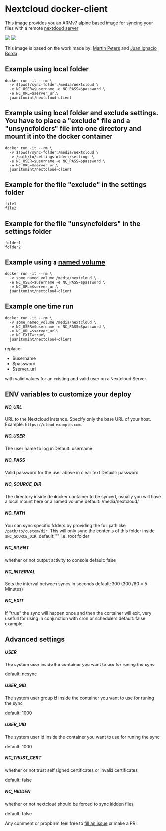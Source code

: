 # Nextcloud docker-client
This image provides you an ARMv7 alpine based image for syncing your files with a remote [nextcloud server ](https://nextcloud.com/)

[![](https://images.microbadger.com/badges/image/juanitomint/nextcloud-client.svg)](https://microbadger.com/images/juanitomint/nextcloud-client "Get your own image badge on microbadger.com")
[![](https://images.microbadger.com/badges/version/juanitomint/nextcloud-client.svg)](https://microbadger.com/images/juanitomint/nextcloud-client "Get your own version badge on microbadger.com")


This image is based on the work made by: [Martin Peters](https://github.com/FreakyBytes) and [Juan Ignacio Borda](https://github.com/juanitomint)

## Example using local folder

    docker run -it --rm \
      -v $(pwd)/sync-folder:/media/nextcloud \
      -e NC_USER=$username -e NC_PASS=$password \
      -e NC_URL=$server_url\
      juanitomint/nextcloud-client

## Example using local folder and exclude settings. You have to place a "exclude" file and a "unsyncfolders" file into one directory and mount it into the docker container

    docker run -it --rm \
      -v $(pwd)/sync-folder:/media/nextcloud \
      -v /path/to/settingsfolder:/settings \
      -e NC_USER=$username -e NC_PASS=$password \
      -e NC_URL=$server_url\
      juanitomint/nextcloud-client

## Example for the file "exclude" in the settings folder

    file1
    file2

## Example for the file "unsyncfolders" in the settings folder

    folder1
    folder2

## Example using a [named volume](https://docs.docker.com/storage/volumes/)

    docker run -it --rm \
      -v some_named_volume:/media/nextcloud \
      -e NC_USER=$username -e NC_PASS=$password \
      -e NC_URL=$server_url\
      juanitomint/nextcloud-client

## Example one time run

    docker run -it --rm \
      -v some_named_volume:/media/nextcloud \
      -e NC_USER=$username -e NC_PASS=$password \
      -e NC_URL=$server_url\
      -e NC_EXIT=true\
      juanitomint/nextcloud-client



replace:
 * $username
 * $password 
 * $server_url 
 
 with valid values for an existing and valid user on a Nextcloud Server.

## ENV variables to customize your deploy

##### NC_URL
URL to the Nextcloud instance. Specify only the base URL of your host. Example: `https://cloud.example.com`.

##### NC_USER
The user name to log in
Default: username
##### NC_PASS 
Valid password for the user above in clear text
Default: password

##### NC_SOURCE_DIR
The directory inside de docker container to be synced, usually you will have a local mount here or a named volume
default: /media/nextcloud/

##### NC_PATH
You can sync specific folders by providing the full path like `/path/to/custom/dir`. This will only sync the contents of this folder inside `$NC_SOURCE_DIR`.
default: "" i.e. root folder

##### NC_SILENT
whether or not output activity to console
default: false

##### NC_INTERVAL
Sets the interval between syncs in seconds
default: 300 (300 /60 = 5 Minutes)

##### NC_EXIT
If "true" the sync will happen once and then the container will exit, very usefull for using 
in conjunction with cron or schedulers
default: false
example: 
## Advanced settings

##### USER
The system user inside the container you want to use for runing the sync

default: ncsync

##### USER_GID
The system user group id inside the container you want to use for runing the sync

default: 1000

##### USER_UID
The system user id inside the container you want to use for runing the sync

default: 1000

##### NC_TRUST_CERT
whether or not trust self signed certificates or invalid certificates

default: false

##### NC_HIDDEN
whether or not nextcloud should be forced to sync hidden files

default: false


Any comment or propblem feel free to [fill an issue](https://github.com/juanitomint/nextcloud-client-docker/issues/new) or make a PR!

